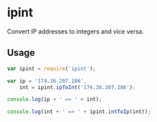 # ipint
Convert IP addresses to integers and vice versa.

## Usage

```js
var ipint = require('ipint');

var ip = '174.36.207.186',
    int = ipint.ipToInt('174.36.207.186');

console.log(ip + ' => ' + int);

console.log(int + ' => ' + ipint.intToIp(int));
```
